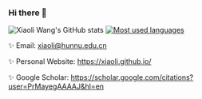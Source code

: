 ### Hi there 👋

<!--
**xiaoli/xiaoli** is a ✨ _special_ ✨ repository because its `README.md` (this file) appears on your GitHub profile.

Here are some ideas to get you started:

- 🔭 I’m currently working on ...
- 🌱 I’m currently learning ...
- 👯 I’m looking to collaborate on ...
- 🤔 I’m looking for help with ...
- 💬 Ask me about ...
- 📫 How to reach me: ...
- 😄 Pronouns: ...
- ⚡ Fun fact: ...
-->


![Xiaoli Wang's GitHub stats](https://github-readme-stats.vercel.app/api?username=xiaoli&show_icons=true&count_private=true&hide=prs&theme=default)
[![Most used languages](https://github-readme-stats.vercel.app/api/top-langs/?username=xiaoli&&layout=compact)](https://github.com/anuraghazra/github-readme-stats)

✨ Email: xiaoli@hunnu.edu.cn

✨ Personal Website: https://xiaoli.github.io/

✨ Google Scholar: https://scholar.google.com/citations?user=PrMayegAAAAJ&hl=en

